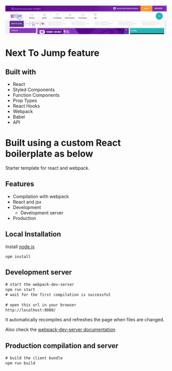 
![NJT](https://github.com/MoonMoon85/Next-to-Jump/blob/master/assests/njt.gif)

# Next To Jump feature

## Built with
* React
* Styled Components
* Function Components
* Prop Types
* React Hooks
* Webpack
* Babel
* API

# Built using a custom React boilerplate as below

Starter template for react and webpack.

## Features

* Compilation with webpack
* React and jsx
* Development
  * Development server
* Production

## Local Installation

Install [node.js](https://nodejs.org)

``` text
npm install
```

## Development server

``` text
# start the webpack-dev-server
npm run start
# wait for the first compilation is successful

# open this url in your browser
http://localhost:8080/
```

It automatically recompiles and refreshes the page when files are changed.

Also check the [webpack-dev-server documentation](http://webpack.github.io/docs/webpack-dev-server.html).


## Production compilation and server

``` text
# build the client bundle
npm run build
